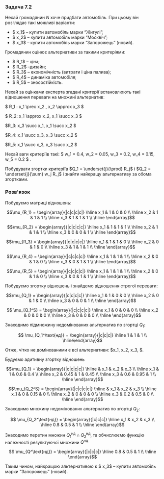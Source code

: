 ### Задача 7.2

Нехай громадянин $N$ хоче придбати автомобіль. При цьому він розглядає такі можливі варіанти: 

- $ x_1$ – купити автомобіль марки “Жигулі”;
- $ x_2$ – купити автомобіль марки “Москвіч”;
- $ x_3$ – купити автомобіль марки “Запорожець” (новий).

Громадянин оцінює альтернативи за такими критеріями: 

- $ R_1$ – ціна; 
- $ R_2$ –дизайн; 
- $ R_3$ – економічність (витрати і ціна палива); 
- $ R_4$ – динаміка автомобіля; 
- $ R_5$ – зносостійкість.
 
Нехай за оцінками експерта згадані критерії встановлюють такі відношення переваги на множині альтернатив:


$ R_1 :  x_1 \prec  x_2 ,  x_2 \approx x_3 $

$ R_2: x_1 \approx x_2, x_1 \succ x_3 $

$R_3: x_3 \succ x_1, x_1 \succ x_2 $

$R_4: x_1 \succ x_3, x_3 \succ x_2 $

$R_5: x_1 \succ x_3, x_3 \succ x_2 $

Нехай ваги критеріїв такі: $ w_1 = 0.4,  w_2 = 0.05,  w_3 = 0.2,  w_4 = 0.15,  w_5 = 0.2 $ .

Побудувати згортки критеріїв  $Q_1 = \underset{j}{\prod}  R_j$ і $Q_2 = \underset{j}{\sum} w_j  R_j$ і знайти найкращу альтернативу за обома згортками.

### Розв'язок

Побудуємо матриці відношень:

$$\mu_{R_1} = \begin{array}{|c|c|c|c|} \hline
x_1 & 1 & 0 & 0 \\ \hline
x_2 & 1 & 1 & 1 \\ \hline
x_3 & 1 & 1 & 1 \\ \hline
\end{array}$$

$$\mu_{R_2} = \begin{array}{|c|c|c|c|} \hline
x_1 & 1 & 1 & 1 \\ \hline
x_2 & 1 & 1 & 1 \\ \hline
x_3 & 0 & 0 & 1 \\ \hline
\end{array}$$

$$\mu_{R_3} = \begin{array}{|c|c|c|c|} \hline
x_1 & 1 & 1 & 0 \\ \hline
x_2 & 0 & 1 & 0 \\ \hline
x_3 & 1 & 1 & 1 \\ \hline
\end{array}$$

$$\mu_{R_4} = \begin{array}{|c|c|c|c|} \hline
x_1 & 1 & 1 & 1 \\ \hline
x_2 & 0 & 1 & 0 \\ \hline
x_3 & 0 & 1 & 1 \\ \hline
\end{array}$$

$$\mu_{R_5} = \begin{array}{|c|c|c|c|} \hline
x_1 & 1 & 1 & 1 \\ \hline
x_2 & 0 & 1 & 0 \\ \hline
x_3 & 0 & 1 & 1 \\ \hline
\end{array}$$


Побудуємо згортку відношень і знайдемо відношення строгої переваги:

$$\mu_{Q_1} = \begin{array}{|c|c|c|c|} \hline
x_1 & 1 & 0 & 0 \\ \hline
x_2 & 0 & 1 & 0 \\ \hline
x_3 & 0 & 0 & 1 \\ \hline
\end{array}$$

$$ \mu_{Q_1^S} = \begin{array}{|c|c|c|c|} \hline
x_1 & 0 & 0 & 0 \\ \hline
x_2 & 0 & 0 & 0 \\ \hline
x_3 & 0 & 0 & 0 \\ \hline
\end{array}$$

Знаходимо підмножину недомінованих альтернатив по згортці $Q_1$:

$$ \mu_{Q_1^\text{нд}} = \begin{array}{|c|c|c|} \hline
1 & 1 & 1 \\ \hline\end{array}$$

Отже, чітко не домінованими є всі альтернативи: $x_1, x_2, x_3, $.

Будуємо адитивну згортку відношень

$$\mu_{Q_1} = \begin{array}{|c|c|c|c|} \hline
 & x_1 & x_2 & x_3 \\ \hline
x_1 & 1 & 0.6 & 0.4 \\ \hline
x_2 & 0.45 & 1 & 0.45 \\ \hline
x_3 & 0.6 & 0.95 & 1 \\ \hline
\end{array}$$

$$\mu_{Q_2^S} = \begin{array}{|c|c|c|c|} \hline
 & x_1 & x_2 & x_3 \\ \hline
x_1 & 0 & 0.15 & 0 \\ \hline
x_2 & 0 & 0 & 0 \\ \hline
x_3 & 0.2 & 0.5 & 0 \\ \hline
\end{array}$$

Знаходимо множину недомінованих альтернатив по згортці $Q_2$:

$$ \mu_{Q_2^\text{нд}} = \begin{array}{|c|c|c|} \hline
x_1 & x_2 & x_3 \\ \hline
0.8 & 0.5 & 1 \\ \hline
\end{array}$$

Знаходимо перетин множин $Q_1^\text{нд} \cap Q_2^\text{нд}$, та обчислюємо функцію належності результуючої множини $Q^\text{нд}$

$$ \mu_{Q^\text{нд}} = \begin{array}{|c|c|c|} \hline
0.8 & 0.5 & 1 \\ \hline
\end{array}$$

Таким чином, найкращою альтернативою є $ x_3$ – купити автомобіль марки “Запорожець” (новий).